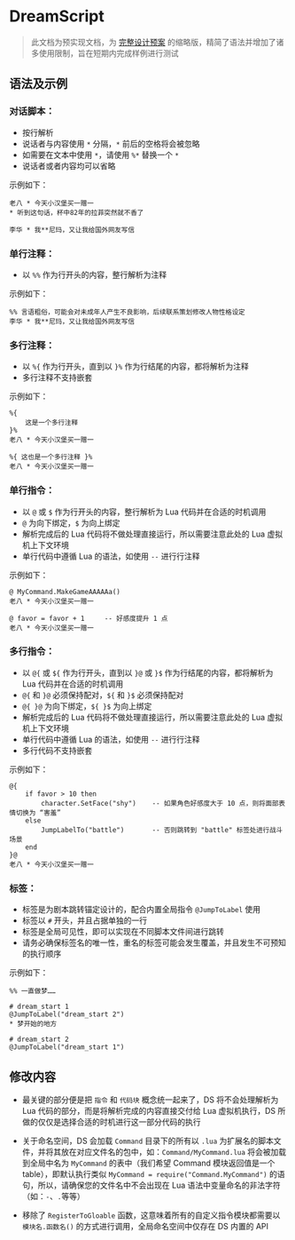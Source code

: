 # DreamScript

> 此文档为预实现文档，为 [完整设计预案](DreamScript_doc.md) 的缩略版，精简了语法并增加了诸多使用限制，旨在短期内完成样例进行测试

## 语法及示例

### 对话脚本：

+ 按行解析
+ 说话者与内容使用 `*` 分隔，`*` 前后的空格将会被忽略
+ 如需要在文本中使用 `*`，请使用 `%*` 替换一个 `*`
+ 说话者或者内容均可以省略
    
示例如下：

```
老八 * 今天小汉堡买一赠一
* 听到这句话，杯中82年的拉菲突然就不香了

李华 * 我**尼玛，又让我给国外网友写信
```

### 单行注释：

+ 以 `%%` 作为行开头的内容，整行解析为注释

示例如下：
    
```
%% 言语粗俗，可能会对未成年人产生不良影响，后续联系策划修改人物性格设定
李华 * 我**尼玛，又让我给国外网友写信
```

### 多行注释：

+ 以 `%{` 作为行开头，直到以 `}%` 作为行结尾的内容，都将解析为注释
+ 多行注释不支持嵌套

示例如下：

```
%{
    这是一个多行注释
}%
老八 * 今天小汉堡买一赠一

%{ 这也是一个多行注释 }%
老八 * 今天小汉堡买一赠一
```

### 单行指令：

+ 以 `@` 或 `$` 作为行开头的内容，整行解析为 Lua 代码并在合适的时机调用
+ `@` 为向下绑定，`$` 为向上绑定
+ 解析完成后的 Lua 代码将不做处理直接运行，所以需要注意此处的 Lua 虚拟机上下文环境
+ 单行代码中遵循 Lua 的语法，如使用 `--` 进行行注释

示例如下：

```
@ MyCommand.MakeGameAAAAAa()
老八 * 今天小汉堡买一赠一

@ favor = favor + 1     -- 好感度提升 1 点 
老八 * 今天小汉堡买一赠一
```

### 多行指令：

+ 以 `@{` 或 `${` 作为行开头，直到以 `}@` 或 `}$` 作为行结尾的内容，都将解析为 Lua 代码并在合适的时机调用
+ `@{` 和 `}@` 必须保持配对，`${` 和 `}$` 必须保持配对
+ `@{ }@` 为向下绑定，`${ }$` 为向上绑定
+ 解析完成后的 Lua 代码将不做处理直接运行，所以需要注意此处的 Lua 虚拟机上下文环境
+ 单行代码中遵循 Lua 的语法，如使用 `--` 进行行注释
+ 多行代码不支持嵌套

示例如下：

```
@{
    if favor > 10 then
        character.SetFace("shy")    -- 如果角色好感度大于 10 点，则将面部表情切换为 “害羞”
    else
        JumpLabelTo("battle")       -- 否则跳转到 "battle" 标签处进行战斗场景
    end
}@
老八 * 今天小汉堡买一赠一
```

### 标签：

+ 标签是为剧本跳转锚定设计的，配合内置全局指令 `@JumpToLabel` 使用
+ 标签以 `#` 开头，并且占据单独的一行
+ 标签是全局可见性，即可以实现在不同脚本文件间进行跳转
+ 请务必确保标签名的唯一性，重名的标签可能会发生覆盖，并且发生不可预知的执行顺序

示例如下：

```
%% 一直做梦……

# dream_start 1
@JumpToLabel("dream_start 2")
* 梦开始的地方

# dream_start 2
@JumpToLabel("dream_start 1")
```

## 修改内容

+ 最关键的部分便是把 `指令` 和 `代码块` 概念统一起来了，DS 将不会处理解析为 Lua 代码的部分，而是将解析完成的内容直接交付给 Lua 虚拟机执行，DS 所做的仅仅是选择合适的时机进行这一部分代码的执行

+ 关于命名空间，DS 会加载 `Command` 目录下的所有以 `.lua` 为扩展名的脚本文件，并将其放在对应文件名的包中，如：`Command/MyCommand.lua` 将会被加载到全局中名为 `MyCommand` 的表中（我们希望 Command 模块返回值是一个 table），即默认执行类似 `MyCommand = require("Command.MyCommand")` 的语句，所以，请确保您的文件名中不会出现在 Lua 语法中变量命名的非法字符（如：`-`、`.`等等）

+ 移除了 `RegisterToGloable` 函数，这意味着所有的自定义指令模块都需要以 `模块名.函数名()` 的方式进行调用，全局命名空间中仅存在 DS 内置的 API
